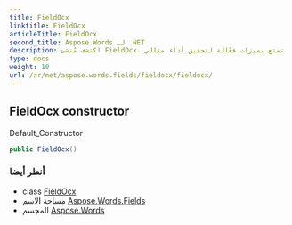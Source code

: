```yaml
---
title: FieldOcx
linktitle: FieldOcx
articleTitle: FieldOcx
second_title: Aspose.Words لـ .NET
description: اكتشف مُنشئ FieldOcx، الحل الأمثل للتكامل والتخصيص بسلاسة. تمتع بميزات فعّالة لتحقيق أداء مثالي!
type: docs
weight: 10
url: /ar/net/aspose.words.fields/fieldocx/fieldocx/
---
```

## FieldOcx constructor

Default_Constructor

```csharp
public FieldOcx()
```

### أنظر أيضا

* class [FieldOcx](../)
* مساحة الاسم [Aspose.Words.Fields](../../../aspose.words.fields/)
* المجسم [Aspose.Words](../../../)
